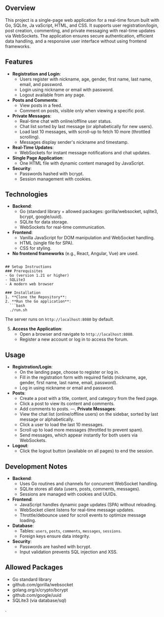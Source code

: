 ## Overview
This project is a single-page web application for a real-time forum built with Go, SQLite, Ja vaScript, HTML, and CSS. It supports user registration/login, post creation, commenting, and private messaging with real-time updates via WebSockets. The application ensures secure authentication, efficient data handling, and a responsive user interface without using frontend frameworks.

## Features
- **Registration and Login**:
  - Users register with nickname, age, gender, first name, last name, email, and password.
  - Login using nickname or email with password.
  - Logout available from any page.
- **Posts and Comments**:
  - View posts in a feed.
  - Comment on posts, visible only when viewing a specific post.
- **Private Messages**:
  - Real-time chat with online/offline user status.
  - Chat list sorted by last message (or alphabetically for new users).
  - Load last 10 messages, with scroll-up to fetch 10 more (throttled scrolling).
  - Messages display sender's nickname and timestamp.
- **Real-Time Updates**:
  - WebSockets for instant message notifications and chat updates.
- **Single Page Application**:
  - One HTML file with dynamic content managed by JavaScript.
- **Security**:
  - Passwords hashed with bcrypt.
  - Session management with cookies.

## Technologies
- **Backend**:
  - Go (standard library + allowed packages: gorilla/websocket, sqlite3, bcrypt, google/uuid).
  - SQLite for data storage.
  - WebSockets for real-time communication.
- **Frontend**:
  - Vanilla JavaScript for DOM manipulation and WebSocket handling.
  - HTML (single file for SPA).
  - CSS for styling.
- **No frontend frameworks** (e.g., React, Angular, Vue) are used.
```

## Setup Instructions
### Prerequisites
- Go (version 1.21 or higher)
- SQLite3
- A modern web browser

### Installation
1. **Clone the Repository**:
2. **Run the Go application**:
  ```bash
  ./run.sh
   ```
   The server runs on `http://localhost:8080` by default.

5. **Access the Application**:
   - Open a browser and navigate to `http://localhost:8080`.
   - Register a new account or log in to access the forum.

## Usage
- **Registration/Login**:
  - On the landing page, choose to register or log in.
  - Fill in the registration form with required fields (nickname, age, gender, first name, last name, email, password).
  - Log in using nickname or email and password.
- **Posts**:
  - Create a post with a title, content, and category from the feed page.
  - Click a post to view its content and comments.
  - Add comments to posts.
 —, **Private Messages**:
  - View the chat list (online/offline users) on the sidebar, sorted by last message or alphabetically.
  - Click a user to load the last 10 messages.
  - Scroll up to load more messages (throttled to prevent spam).
  - Send messages, which appear instantly for both users via WebSockets.
- **Logout**:
  - Click the logout button (available on all pages) to end the session.

## Development Notes
- **Backend**:
  - Uses Go routines and channels for concurrent WebSocket handling.
  - SQLite stores all data (users, posts, comments, messages).
  - Sessions are managed with cookies and UUIDs.
- **Frontend**:
  - JavaScript handles dynamic page updates (SPA) without reloading.
  - WebSocket client listens for real-time message updates.
  - Throttle/debounce used for scroll events to optimize message loading.
- **Database**:
  - Tables: `users`, `posts`, `comments`, `messages`, `sessions`.
  - Foreign keys ensure data integrity.
- **Security**:
  - Passwords are hashed with bcrypt.
  - Input validation prevents SQL injection and XSS.

## Allowed Packages
- Go standard library
- github.com/gorilla/websocket
- golang.org/x/crypto/bcrypt
- github.com/google/uuid
- SQLite3 (via database/sql)

.



